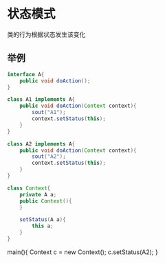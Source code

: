 # 状态模式

类的行为根据状态发生该变化

## 举例

```java
interface A{
    public void doAction();
}

class A1 implements A{
    public void doAction(Context context){
        sout("A1");
        context.setStatus(this);
    }
}

class A2 implements A{
    public void doAction(Context context){
        sout("A2");
        context.setStatus(this);
    }
}

class Context{
    private A a;
    public Context(){
    }

    setStatus(A a){
        this a;
    }
}
```

main(){
    Context c = new Context();
    c.setStatus(A2);
}
